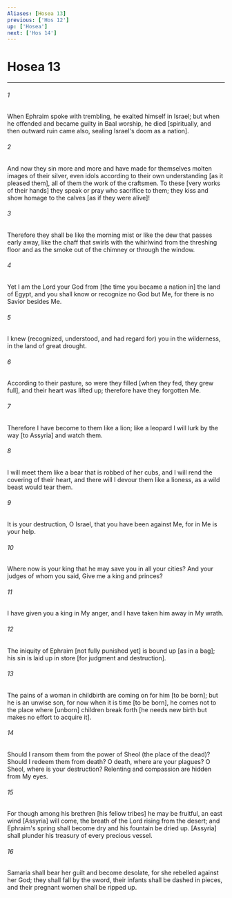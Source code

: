 ```yaml
---
Aliases: [Hosea 13]
previous: ['Hos 12']
up: ['Hosea']
next: ['Hos 14']
---
```

# Hosea 13

***


###### 1 


When Ephraim spoke with trembling, he exalted himself in Israel; but when he offended and became guilty in Baal worship, he died [spiritually, and then outward ruin came also, sealing Israel's doom as a nation]. 


###### 2 


And now they sin more and more and have made for themselves molten images of their silver, even idols according to their own understanding [as it pleased them], all of them the work of the craftsmen. To these [very works of their hands] they speak or pray who sacrifice to them; they kiss and show homage to the calves [as if they were alive]! 


###### 3 


Therefore they shall be like the morning mist or like the dew that passes early away, like the chaff that swirls with the whirlwind from the threshing floor and as the smoke out of the chimney or through the window. 


###### 4 


Yet I am the Lord your God from [the time you became a nation in] the land of Egypt, and you shall know or recognize no God but Me, for there is no Savior besides Me. 


###### 5 


I knew (recognized, understood, and had regard for) you in the wilderness, in the land of great drought. 


###### 6 


According to their pasture, so were they filled [when they fed, they grew full], and their heart was lifted up; therefore have they forgotten Me. 


###### 7 


Therefore I have become to them like a lion; like a leopard I will lurk by the way [to Assyria] and watch them. 


###### 8 


I will meet them like a bear that is robbed of her cubs, and I will rend the covering of their heart, and there will I devour them like a lioness, as a wild beast would tear them. 


###### 9 


It is your destruction, O Israel, that you have been against Me, for in Me is your help. 


###### 10 


Where now is your king that he may save you in all your cities? And your judges of whom you said, Give me a king and princes? 


###### 11 


I have given you a king in My anger, and I have taken him away in My wrath. 


###### 12 


The iniquity of Ephraim [not fully punished yet] is bound up [as in a bag]; his sin is laid up in store [for judgment and destruction]. 


###### 13 


The pains of a woman in childbirth are coming on for him [to be born]; but he is an unwise son, for now when it is time [to be born], he comes not to the place where [unborn] children break forth [he needs new birth but makes no effort to acquire it]. 


###### 14 


Should I ransom them from the power of Sheol (the place of the dead)? Should I redeem them from death? O death, where are your plagues? O Sheol, where is your destruction? Relenting and compassion are hidden from My eyes. 


###### 15 


For though among his brethren [his fellow tribes] he may be fruitful, an east wind [Assyria] will come, the breath of the Lord rising from the desert; and Ephraim's spring shall become dry and his fountain be dried up. [Assyria] shall plunder his treasury of every precious vessel. 


###### 16 


Samaria shall bear her guilt and become desolate, for she rebelled against her God; they shall fall by the sword, their infants shall be dashed in pieces, and their pregnant women shall be ripped up.
